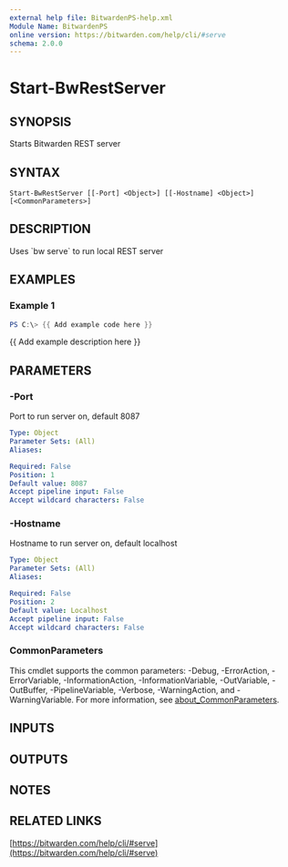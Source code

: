 ```yaml
---
external help file: BitwardenPS-help.xml
Module Name: BitwardenPS
online version: https://bitwarden.com/help/cli/#serve
schema: 2.0.0
---
```


# Start-BwRestServer

## SYNOPSIS
Starts Bitwarden REST server

## SYNTAX

```
Start-BwRestServer [[-Port] <Object>] [[-Hostname] <Object>] [<CommonParameters>]
```

## DESCRIPTION
Uses \`bw serve\` to run local REST server

## EXAMPLES

### Example 1
```powershell
PS C:\> {{ Add example code here }}
```

{{ Add example description here }}

## PARAMETERS

### -Port
Port to run server on, default 8087

```yaml
Type: Object
Parameter Sets: (All)
Aliases:

Required: False
Position: 1
Default value: 8087
Accept pipeline input: False
Accept wildcard characters: False
```

### -Hostname
Hostname to run server on, default localhost

```yaml
Type: Object
Parameter Sets: (All)
Aliases:

Required: False
Position: 2
Default value: Localhost
Accept pipeline input: False
Accept wildcard characters: False
```

### CommonParameters
This cmdlet supports the common parameters: -Debug, -ErrorAction, -ErrorVariable, -InformationAction, -InformationVariable, -OutVariable, -OutBuffer, -PipelineVariable, -Verbose, -WarningAction, and -WarningVariable. For more information, see [about_CommonParameters](http://go.microsoft.com/fwlink/?LinkID=113216).

## INPUTS

## OUTPUTS

## NOTES

## RELATED LINKS

[https://bitwarden.com/help/cli/#serve](https://bitwarden.com/help/cli/#serve)

